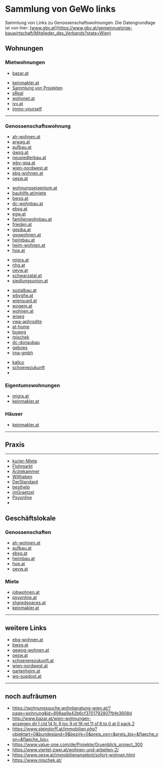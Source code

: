 # Sammlung von GeWo links
Sammlung von Links zu Genossenschaftswohnungen. Die Datengrundlage ist von hier: [www.gbv.at](https://www.gbv.at/gemeinnuetzige-bauwirtschaft/Mitglieder_des_Verbands?state=Wien)

## Wohnungen

### Mietwohnungen
- [bazar.at](http://www.bazar.at/wien-wohnungen-anzeigen,dir,1,cId,14,fc,9,loc,9,pf,2,pt,16,ref,2,ret,12,sf,8,tp,0,at,0)
<!-- - [jobwohnen.at](https://www.jobwohnen.at/wohnungen/#suchergebnis) -->
- [keinmakler.at](https://www.keinmakler.at/Wohnung-Miete/Wien-%C3%96sterreich)
- [Sammlung von Projekten](https://www.projekt-promotion.at/projekten/89/alle/alle/alle/658/776-777-778-779-780-781-782-783-789)
- [sReal](https://www.sreal.at/de/immobilien-suche?f%5BbuyingType%5D=buy&f%5Blocation_or_id%5D%5B%5D=f_Wien&f%5Barea%5D%5Bmin%5D=90&f%5Barea%5D%5Bmax%5D=&f%5Bprice%5D%5Bmin%5D=&f%5Bprice%5D%5Bmax%5D=450000&f%5Bsurface_area%5D%5Bmin%5D=&f%5Bsurface_area%5D%5Bmax%5D=&f%5Brooms%5D%5Bmin%5D=&f%5Brooms%5D%5Bmax%5D=&f%5Bfulltext%5D=&f%5Bsearch%5D=&f%5Bsorting%5D=updated_desc)
- [wohnnet.at](https://www.wohnnet.at/immobilien/1150-wien?flaeche=80)
- [ivv.at](https://www.ivv.at/half-map-2/?lat=&lng=&use_radius=on&keyword=&search_location=&radius=0&status=&type=&bedrooms=&min-area=79&max-area=1200&min-price=1&max-price=453015&hidden_geocode_result=&sortby=)
- [immo-yourself](https://immo-yourself.com/)

------------------------------------------------------------------------
### Genossenschaftswohnung
- [ah-wohnen.at](http://ah-wohnen.at/freie-objekte.57.html)
- [arwag.at](https://www.arwag.at/Wohnungen/Sofort-Wohnen-in-Wien)
- [aufbau.at](http://aufbau.at/wohnungen-wiedervermietung.html)
- [gwsg.at](https://www.gwsg.at/freie-wohnungen)
- [neusiedlerbau.at](http://neusiedlerbau.at/index.php?id=35)
- [wbv-gpa.at](http://www.wbv-gpa.at/angebot/freie-wohnungen)
- [wien-nordwest.at](http://www.wien-nordwest.at/wohnungsansuchen.html)
- [ebg-wohnen.at](https://ebg-wohnen.at/Suche.aspx?typ=1&zmin=3&zmax=5&art=$1$2$3$6&rg=$1$6$8&wa=$0$1)
- [oesw.at](https://oesw.at/immobilienangebot/sofort-wohnen.html?objectType=0&rooms=3)
<!-- - [sozialbau.at](https://www.sozialbau.at/unser-angebot/sofort-verfuegbar/) -->
- [wohnungseigentum.at](https://wohnungseigentum.at/immobiliensuche/sofort-wohnen/?objectType=0)
- [bauhilfe.at/miete](https://www.bauhilfe.at/wp/angebote-sofort-wohnen)
- [bwsg.at](https://www.bwsg.at/overview/?search_text=wien&rooms-min=3&rooms-max=5&living_space-min=80&living_space-max=150)
- [dc-wohnbau.at](https://www.dc-wohnbau.at/freie-objekte/)
- [ebsg.at](https://www.ebsg.at/immo/suche?type=1&region=916&state=Wien)
- [egw.at](https://www.egw.at/immobilien/bestands-wohnungen)
- [familienwohnbau.at](https://www.familienwohnbau.at/immobiliensuche/?sortierung=lastAktivierung%20DESC&bundesland=AT9&nutzungsart=W&kaufpreisBis=450000&mieteBis=1200&hauptflaecheVon=80)
- [frieden.at](https://www.frieden.at/immobiliensuche?st=Wien&nr=3-_)
- [gesiba.at](https://www.gesiba.at/immobilien/wohnungen?filter%5Bverfuegbar%5D=sofort&filter%5Bflaechemin%5D=85&filter%5Bflaechemax%5D=150)
- [gsgwohnen.at](https://www.gsgwohnen.at/sofort-verfuegbar/)
- [heimbau.at](https://www.heimbau.at/wiedervermietung)
- [heim-wohnen.at](https://www.heim-wohnen.at/aktuelles/aktuelle-angebote/#wien)
- [hoe.at](https://www.hoe.at/de/wohnungssuche/liste?isSearch=true&searchbezirk%5B%5D=7230&searchbezirk%5B%5D=7163&searchbezirk%5B%5D=7239&searchbezirk%5B%5D=7240&searchbezirk%5B%5D=7241&searchbezirk%5B%5D=7242&searchbezirk%5B%5D=7243&searchbezirk%5B%5D=7244&searchbezirk%5B%5D=7245&searchbezirk%5B%5D=7246&searchbezirk%5B%5D=7247&searchbezirk%5B%5D=7231&searchbezirk%5B%5D=7248&searchbezirk%5B%5D=7249&searchbezirk%5B%5D=7184&searchbezirk%5B%5D=7250&searchbezirk%5B%5D=7232&searchbezirk%5B%5D=7233&searchbezirk%5B%5D=7234&searchbezirk%5B%5D=7235&searchbezirk%5B%5D=7236&searchbezirk%5B%5D=7237&searchbezirk%5B%5D=7238&flaeche=alle&f20=20&f40=40&f60=60&f80=80&f100=100&z3=3&z4=4&z5=5&imo_type=&rechtsform%5B%5D=alle&rechtsform%5B%5D=eigentum&rechtsform%5B%5D=miete&rechtsform%5B%5D=mietkauf)
<!-- - [laudonwiese.at](https://www.laudonwiese.at/) -->
- [migra.at](https://www.migra.at/Wohnung-mieten)
- [nhg.at](https://www.nhg.at/immobilienangebot/wohnungsangebot/)
- [oevw.at](https://www.oevw.at/)
- [schwarzatal.at](https://www.schwarzatal.at/immobiliensuche/?tx_pfimmo_manage%5B__referrer%5D%5B%40extension%5D=PfImmo&tx_pfimmo_manage%5B__referrer%5D%5B%40vendor%5D=PF&tx_pfimmo_manage%5B__referrer%5D%5B%40controller%5D=Object&tx_pfimmo_manage%5B__referrer%5D%5B%40action%5D=list&tx_pfimmo_manage%5B__referrer%5D%5Barguments%5D=YToyOntzOjY6ImFjdGlvbiI7czo0OiJsaXN0IjtzOjEwOiJjb250cm9sbGVyIjtzOjY6Ik9iamVjdCI7fQ%3D%3D9401827558e74bfb084ca468f2b1b87d35c41127&tx_pfimmo_manage%5B__referrer%5D%5B%40request%5D=a%3A4%3A%7Bs%3A10%3A%22%40extension%22%3Bs%3A6%3A%22PfImmo%22%3Bs%3A11%3A%22%40controller%22%3Bs%3A6%3A%22Object%22%3Bs%3A7%3A%22%40action%22%3Bs%3A4%3A%22list%22%3Bs%3A7%3A%22%40vendor%22%3Bs%3A2%3A%22PF%22%3B%7D6bdce365bd911e2b00b096506b0e4add6ad80bd5&tx_pfimmo_manage%5B__trustedProperties%5D=a%3A1%3A%7Bs%3A9%3A%22newFilter%22%3Ba%3A7%3A%7Bs%3A5%3A%22price%22%3Bi%3A1%3Bs%3A4%3A%22size%22%3Bi%3A1%3Bs%3A5%3A%22state%22%3Bi%3A1%3Bs%3A4%3A%22city%22%3Bi%3A1%3Bs%3A9%3A%22equipment%22%3Ba%3A12%3A%7Bi%3A0%3Bi%3A1%3Bi%3A1%3Bi%3A1%3Bi%3A2%3Bi%3A1%3Bi%3A3%3Bi%3A1%3Bi%3A4%3Bi%3A1%3Bi%3A5%3Bi%3A1%3Bi%3A6%3Bi%3A1%3Bi%3A7%3Bi%3A1%3Bi%3A8%3Bi%3A1%3Bi%3A9%3Bi%3A1%3Bi%3A10%3Bi%3A1%3Bi%3A11%3Bi%3A1%3B%7Ds%3A9%3A%22openareas%22%3Ba%3A6%3A%7Bi%3A0%3Bi%3A1%3Bi%3A1%3Bi%3A1%3Bi%3A2%3Bi%3A1%3Bi%3A3%3Bi%3A1%3Bi%3A4%3Bi%3A1%3Bi%3A5%3Bi%3A1%3B%7Ds%3A7%3A%22subject%22%3Bi%3A1%3B%7D%7D26349ddbe5f0096d66b0710726a260bac00599a7&tx_pfimmo_manage%5BnewFilter%5D%5Btype%5D=1%7C1&tx_pfimmo_manage%5BnewFilter%5D%5Bprice%5D=&tx_pfimmo_manage%5BnewFilter%5D%5Bsize%5D=&tx_pfimmo_manage%5BnewFilter%5D%5Bstate%5D=4&tx_pfimmo_manage%5BnewFilter%5D%5Bdistricts%5D=&tx_pfimmo_manage%5BnewFilter%5D%5Bcity%5D=&tx_pfimmo_manage%5BnewFilter%5D%5Bequipment%5D=)
- [siedlungsunion.at](https://www.siedlungsunion.at/wohnen/sofort)
<!-- - [sommerhaide.at](https://www.sommerhaide.at/) -->
- [sozialbau.at](https://www.sozialbau.at/angebot/sofort-verfuegbar/)
- [wbvgfw.at](https://www.lebenswert-wohnen.at/suche?f%5Ball%5D%5Brealty_type%5D%5B0%5D=3&f%5Ball%5D%5Brealty_type%5D%5B1%5D=2&f%5Ball%5D%5Bliving_area%5D%5Bmin%5D=80&f%5Ball%5D%5Bcountry%5D=AT&f%5Ball%5D%5Bfederal_state%5D=134&from=623243)
- [wiensued.at](https://www.wiensued.at/wohnen/sofort-verfuegbar/)
- [wogem.at](https://www.wogem.at/de/angebote.php)
- [wohnen.at](https://www.wohnen.at/angebot/unser-wohnungsangebot/)
- [wiseg](https://www.wiseg.at/Projekte)
- [vwa-aphrodite](https://www.vwa-aphrodite.at/home/wohnungen-garagen/freie-wohnungen)
- [at-home](https://www.at-home.co.at/Projekte)
- [buwog](https://www.buwog.at/de/property-search-result?property_search%5Btype%5D=rent&property_search%5Blimit%5D=10&property_search%5Blocation_rent%5D=city_2&property_search%5Blocation_buy%5D=&property_search%5Bproperty_type%5D=living&property_search%5Bmaximum_price%5D=&property_search%5Bminimum_number_of_rooms%5D=3&property_search%5Bmaximum_number_of_rooms%5D=0&property_search%5Bminimum_area%5D=80&property_search%5Bmaximum_area%5D=0&property_search%5Bbeing_built%5D=1&property_search%5Bexisting%5D=1&property_search%5Bcountry%5D=at&property_search%5Bsorting%5D=updatedAt%7CDESC)
- [mischek](https://www.mischek.at/nc/projekte/wohnungen.html?tx_mhimmo_pi1%5Bgroesse%5D=70-100)
- [dc-donaubau](https://www.dc-wohnbau.at/immobiliensuche/?es_search%5Beigenmittel1534426005f5b757b957be3e%5D%5Bmin%5D=0&es_search%5Beigenmittel1534426005f5b757b957be3e%5D%5Bmax%5D=80000&es_search%5Bmietentgelt1534426193f5b757c51f13b9%5D%5Bmin%5D=0&es_search%5Bmietentgelt1534426193f5b757c51f13b9%5D%5Bmax%5D=1200&es_search%5Bzimmer1534426238f5b757c7e776f2%5D%5Bmin%5D=3&es_search%5Bzimmer1534426238f5b757c7e776f2%5D%5Bmax%5D=10&es_search%5Bwohnflaeche1534426266f5b757c9aacd5d%5D%5Bmin%5D=80&es_search%5Bwohnflaeche1534426266f5b757c9aacd5d%5D%5Bmax%5D=250)
- [geboes](https://www.geboes.at/advanced-search)
- [ima-gmbh](https://www.ima-gmbh.at/)
<!-- - [kabelwerk](https://www.kabelwerk.at/objekte/liste) -->
- [kallco](https://www.kallco.at/immobilien/)
- [schoenezukunft](https://www.schoenerezukunft.at/Wohnen/Wohnungssuche/Default.aspx)
- 
### Eigentumswohnungen
- [migra.at](https://www.migra.at/Wohnung-kaufen)
- [keinmakler.at](https://www.keinmakler.at/Wohnung-Kauf/Wien-%C3%96sterreich)

### Häuser
- [keinmakler.at](https://www.keinmakler.at/Haus-Kauf/Wien-%C3%96sterreich)

------------------------------------------------------------------------
## Praxis
------------------------------------------------------------------------
- [kurier-Miete](https://immo.kurier.at/suche?s=relevance&l=Wien&as%5B%5D=at.wien-innere-stadt&as%5B%5D=at.wien-mariahilf&as%5B%5D=at.wien-neubau&as%5B%5D=at.wien-josefstadt&as%5B%5D=at.wien-alsergrund&as%5B%5D=at.wien-rudolfsheim-fuenfhaus&usageType=commercial&t=office%3Arental&a=at.wien&pf=&pt=1000&rf=0&rt=0&sf=&st=&f%5B%5D=barrier_free&yf=&yt=&ff=&ft=&pa=&o=&ad=&u=)
- [Flohmarkt](https://www.flohmarkt.at/suche/immobilien-wien/praxisraum)
- [Ärztekammer](https://www.aekwien.at/marktplatz)
- [Willhaben](https://www.willhaben.at/iad/immobilien/gewerbeimmobilien-mieten/gewerbeimmobilien-angebote?sfId=6efbeed4-d67a-4673-81b4-2f4e18584ffb&rows=25&isNavigation=true&areaId=117223&areaId=117228&areaId=117229&areaId=117230&areaId=117231&areaId=117237&page=1&PRICE_TO=900)
- [DerStandard](https://immobilien.derstandard.at/immobiliensuche)
- [besthelp](https://www.besthelp.at/go.asp?sektion=boerse&bereich_id=9111&rkarte=boerse_blackboard&berufsgruppe=t02&art=praxisraum&suche_biete=Biete&suchformular_id=4&aktion=view&regional=AT%2D9)
- [imGraetzel](https://www.imgraetzl.at/wien/neubau-1070/raumteiler?category=4)
- [Psyonline](https://www.psyonline.at/go.asp?sektion=boerse&bereich_id=9001&berufsgruppe=pth&art=praxisraum&suchformular_id=4&aktion=view&regional=AT%2D9)
- 



## Geschäftslokale
### Genossenschaften
- [ah-wohnen.at](http://ah-wohnen.at/freie-objekte.57.html)
- [aufbau.at](http://aufbau.at/wohnungen-wiedervermietung-lokal.html)
- [ebsg.at](https://www.ebsg.at/neues-zuhause-finden/filter/geschaeftslokal.html)
- [heimbau.at](https://www.heimbau.at/geschaeftslokale)
- [hoe.at](https://www.hoe.at/de/wohnungssuche/liste?isSearch=true&searchbezirk%5B%5D=7230&searchbezirk%5B%5D=7163&searchbezirk%5B%5D=7239&searchbezirk%5B%5D=7240&searchbezirk%5B%5D=7241&searchbezirk%5B%5D=7242&searchbezirk%5B%5D=7243&searchbezirk%5B%5D=7244&searchbezirk%5B%5D=7245&searchbezirk%5B%5D=7246&searchbezirk%5B%5D=7247&searchbezirk%5B%5D=7231&searchbezirk%5B%5D=7248&searchbezirk%5B%5D=7249&searchbezirk%5B%5D=7184&searchbezirk%5B%5D=7250&searchbezirk%5B%5D=7232&searchbezirk%5B%5D=7233&searchbezirk%5B%5D=7234&searchbezirk%5B%5D=7235&searchbezirk%5B%5D=7236&searchbezirk%5B%5D=7237&searchbezirk%5B%5D=7238&imo_type=)
- [oevw.at](https://www.oevw.at/)

### Miete
- [jobwohnen.at](https://www.jobwohnen.at/wohnungen/#suchergebnis)
- [psyonline.at](https://www.psyonline.at/go.asp?sektion=boerse&bereich_id=9001&berufsgruppe=pth&art=praxisraum&suche_biete=Biete&suchformular_id=4&aktion=view&regional=AT%2D9)
- [sharedspaces.at](https://sharedspaces.at/category/coworking-space/vienna)
- [keinmakler.at](https://www.keinmakler.at/Gewerbeimmobilie-Miete/Wien-%C3%96sterreich)

------------------------------------------------------------------------
## weitere Links
- [ebg-wohnen.at](http://www.ebg-wohnen.at/)
- [bwsg.at](https://www.bwsg.at/de/home)
- [gewog-wohnen.at](http://www.gewog-wohnen.at/home/)
- [oesw.at](https://www.oesw.at/)
- [schoenerezukunft.at](https://www.schoenerezukunft.at/)
- [wien-nordwest.at](http://www.wien-nordwest.at/)
- [gartenheim.at](https://gartenheim.at/)
- [wg-suedost.at](https://wg-suedost.at/Wohnobjekte/wohnobjekte.html)

------------------------------------------------------------------------
## noch aufräumen
- https://wohnungssuche.wohnberatung-wien.at/?page=wohnung&id=898aa9a42b6cf3701792807fbfe3608d
- http://www.bazar.at/wien-wohnungen-anzeigen,dir,1,cId,14,fc,9,loc,9,pt,16,ret,11,sf,8,tp,0,at,0,pack,2
- https://www.steindorff.at/immobilien.php?objektart=0&bundesland=9&bezirk=0&preis_von=&preis_bis=&flaeche_von=&flaeche_bis=
- https://www.value-one.com/de/Projekte/Gruenblick_project_300
- https://www.viertel-zwei.at/wohnen-und-arbeiten-2/
- https://www.oesw.at/immobilienangebot/sofort-wohnen.html
- https://www.mischek.at/

